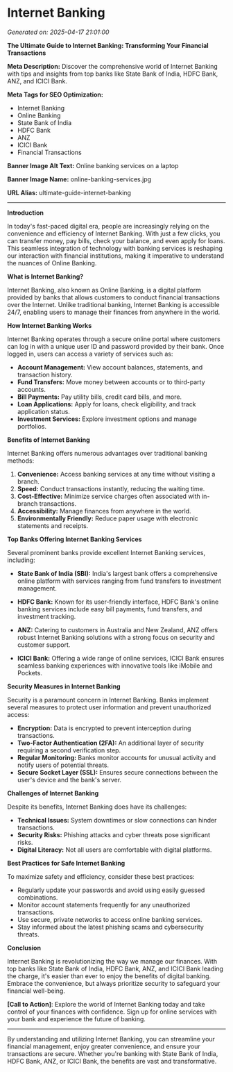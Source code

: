 # Internet Banking

*Generated on: 2025-04-17 21:01:00*

**The Ultimate Guide to Internet Banking: Transforming Your Financial Transactions**

**Meta Description:** Discover the comprehensive world of Internet Banking with tips and insights from top banks like State Bank of India, HDFC Bank, ANZ, and ICICI Bank.

**Meta Tags for SEO Optimization:** 
- Internet Banking
- Online Banking
- State Bank of India
- HDFC Bank
- ANZ
- ICICI Bank
- Financial Transactions

**Banner Image Alt Text:** Online banking services on a laptop

**Banner Image Name:** online-banking-services.jpg

**URL Alias:** ultimate-guide-internet-banking

---

**Introduction**

In today's fast-paced digital era, people are increasingly relying on the convenience and efficiency of Internet Banking. With just a few clicks, you can transfer money, pay bills, check your balance, and even apply for loans. This seamless integration of technology with banking services is reshaping our interaction with financial institutions, making it imperative to understand the nuances of Online Banking.

**What is Internet Banking?**

Internet Banking, also known as Online Banking, is a digital platform provided by banks that allows customers to conduct financial transactions over the Internet. Unlike traditional banking, Internet Banking is accessible 24/7, enabling users to manage their finances from anywhere in the world.

**How Internet Banking Works**

Internet Banking operates through a secure online portal where customers can log in with a unique user ID and password provided by their bank. Once logged in, users can access a variety of services such as:

- **Account Management:** View account balances, statements, and transaction history.
- **Fund Transfers:** Move money between accounts or to third-party accounts.
- **Bill Payments:** Pay utility bills, credit card bills, and more.
- **Loan Applications:** Apply for loans, check eligibility, and track application status.
- **Investment Services:** Explore investment options and manage portfolios.

**Benefits of Internet Banking**

Internet Banking offers numerous advantages over traditional banking methods:

1. **Convenience:** Access banking services at any time without visiting a branch.
2. **Speed:** Conduct transactions instantly, reducing the waiting time.
3. **Cost-Effective:** Minimize service charges often associated with in-branch transactions.
4. **Accessibility:** Manage finances from anywhere in the world.
5. **Environmentally Friendly:** Reduce paper usage with electronic statements and receipts.

**Top Banks Offering Internet Banking Services**

Several prominent banks provide excellent Internet Banking services, including:

- **State Bank of India (SBI):** India's largest bank offers a comprehensive online platform with services ranging from fund transfers to investment management.
  
- **HDFC Bank:** Known for its user-friendly interface, HDFC Bank's online banking services include easy bill payments, fund transfers, and investment tracking.
  
- **ANZ:** Catering to customers in Australia and New Zealand, ANZ offers robust Internet Banking solutions with a strong focus on security and customer support.
  
- **ICICI Bank:** Offering a wide range of online services, ICICI Bank ensures seamless banking experiences with innovative tools like iMobile and Pockets.

**Security Measures in Internet Banking**

Security is a paramount concern in Internet Banking. Banks implement several measures to protect user information and prevent unauthorized access:

- **Encryption:** Data is encrypted to prevent interception during transactions.
- **Two-Factor Authentication (2FA):** An additional layer of security requiring a second verification step.
- **Regular Monitoring:** Banks monitor accounts for unusual activity and notify users of potential threats.
- **Secure Socket Layer (SSL):** Ensures secure connections between the user's device and the bank's server.

**Challenges of Internet Banking**

Despite its benefits, Internet Banking does have its challenges:

- **Technical Issues:** System downtimes or slow connections can hinder transactions.
- **Security Risks:** Phishing attacks and cyber threats pose significant risks.
- **Digital Literacy:** Not all users are comfortable with digital platforms.

**Best Practices for Safe Internet Banking**

To maximize safety and efficiency, consider these best practices:

- Regularly update your passwords and avoid using easily guessed combinations.
- Monitor account statements frequently for any unauthorized transactions.
- Use secure, private networks to access online banking services.
- Stay informed about the latest phishing scams and cybersecurity threats.

**Conclusion**

Internet Banking is revolutionizing the way we manage our finances. With top banks like State Bank of India, HDFC Bank, ANZ, and ICICI Bank leading the charge, it's easier than ever to enjoy the benefits of digital banking. Embrace the convenience, but always prioritize security to safeguard your financial well-being.

**[Call to Action]**: Explore the world of Internet Banking today and take control of your finances with confidence. Sign up for online services with your bank and experience the future of banking.

---

By understanding and utilizing Internet Banking, you can streamline your financial management, enjoy greater convenience, and ensure your transactions are secure. Whether you're banking with State Bank of India, HDFC Bank, ANZ, or ICICI Bank, the benefits are vast and transformative.
